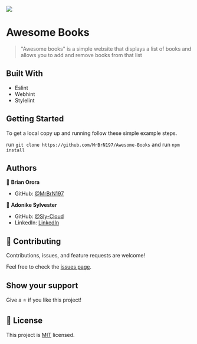 ![](https://img.shields.io/badge/Microverse-blueviolet)

# Awesome Books

> "Awesome books" is a simple website that displays a list of books and allows you to add and remove books from that list

## Built With

- Eslint
- Webhint
- Stylelint

## Getting Started

To get a local copy up and running follow these simple example steps.

run `git clone https://github.com/MrBrN197/Awesome-Books` and run `npm install`

## Authors

👤 **Brian Orora**

- GitHub: [@MrBrN197](https://github.com/MrBrN197)

👤 **Adonike Sylvester**

- GitHub: [@Sly-Cloud](https://github.com/Sly-Cloud)
- LinkedIn: [LinkedIn](https://www.linkedin.com/in/sylvester-adonike/)

## 🤝 Contributing

Contributions, issues, and feature requests are welcome!

Feel free to check the [issues page](../../issues/).

## Show your support

Give a ⭐️ if you like this project!

## 📝 License

This project is [MIT](./MIT.md) licensed.
